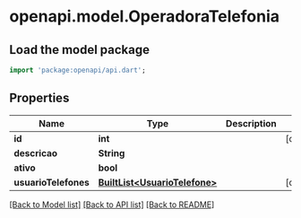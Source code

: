 # openapi.model.OperadoraTelefonia

## Load the model package
```dart
import 'package:openapi/api.dart';
```

## Properties
Name | Type | Description | Notes
------------ | ------------- | ------------- | -------------
**id** | **int** |  | [optional] 
**descricao** | **String** |  | 
**ativo** | **bool** |  | 
**usuarioTelefones** | [**BuiltList&lt;UsuarioTelefone&gt;**](UsuarioTelefone.md) |  | [optional] 

[[Back to Model list]](../README.md#documentation-for-models) [[Back to API list]](../README.md#documentation-for-api-endpoints) [[Back to README]](../README.md)



